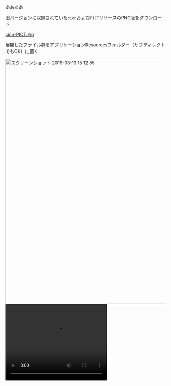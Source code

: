 ああああ

旧バージョンに収録されていた``cicn``および``PICT``リソースのPNG版をダウンロード

[cicn-PICT.zip](https://github.com/4D-JP/4D-jp.github.io/files/2959977/cicn-PICT.zip)

展開したファイル群をアプリケーションResourcesフォルダー（サブディレクトでもOK）に置く

<img width="770" alt="スクリーンショット 2019-03-13 15 12 55" src="https://user-images.githubusercontent.com/10509075/54257412-8fbc1f80-45a2-11e9-8b54-b5073cc365b3.png">

<video width="320" height="240" controls>
  <source src="https://i.imgur.com/dCihNJn.mp4" type="video/mp4">
Your browser does not support the video tag.
</video>

